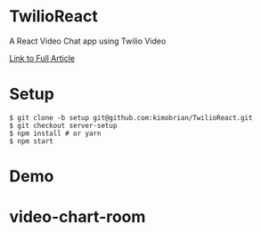 # TwilioReact
A React Video Chat app using Twilio Video

[Link to Full Article](https://www.twilio.com/blog/2018/03/video-chat-react.html)

# Setup

```
$ git clone -b setup git@github.com:kimobrian/TwilioReact.git
$ git checkout server-setup
$ npm install # or yarn
$ npm start
```

# Demo
# video-chart-room
